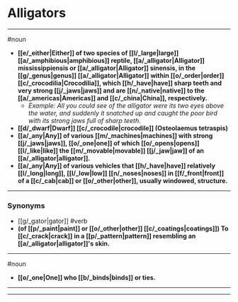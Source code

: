 # Alligators
---
#noun
- **[[e/_either|Either]] of two species of [[l/_large|large]] [[a/_amphibious|amphibious]] reptile, [[a/_alligator|Alligator]] mississippiensis or [[a/_alligator|Alligator]] sinensis, in the [[g/_genus|genus]] [[a/_alligator|Alligator]] within [[o/_order|order]] [[c/_crocodilia|Crocodilia]], which [[h/_have|have]] sharp teeth and very strong [[j/_jaws|jaws]] and are [[n/_native|native]] to the [[a/_americas|Americas]] and [[c/_china|China]], respectively.**
	- _Example: All you could see of the alligator were its two eyes above the water, and suddenly it snatched up and caught the poor bird with its strong jaws full of sharp teeth._
- **[[d/_dwarf|Dwarf]] [[c/_crocodile|crocodile]] (Osteolaemus tetraspis)**
- **[[a/_any|Any]] of various [[m/_machines|machines]] with strong [[j/_jaws|jaws]], [[o/_one|one]] of which [[o/_opens|opens]] [[l/_like|like]] the [[m/_movable|movable]] [[j/_jaw|jaw]] of an [[a/_alligator|alligator]].**
- **[[a/_any|Any]] of various vehicles that [[h/_have|have]] relatively [[l/_long|long]], [[l/_low|low]] [[n/_noses|noses]] in [[f/_front|front]] of a [[c/_cab|cab]] or [[o/_other|other]], usually windowed, structure.**
---
### Synonyms
- [[g/_gator|gator]]
#verb
- **(of [[p/_paint|paint]] or [[o/_other|other]] [[c/_coatings|coatings]]) To [[c/_crack|crack]] in a [[p/_pattern|pattern]] resembling an [[a/_alligator|alligator]]'s skin.**
---
#noun
- **[[o/_one|One]] who [[b/_binds|binds]] or ties.**
---
---
